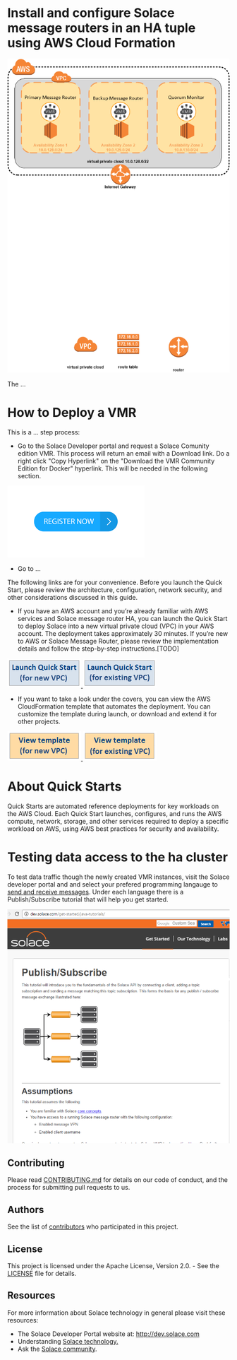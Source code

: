 # Install and configure Solace message routers in an HA tuple using AWS Cloud Formation

![alt text](https://raw.githubusercontent.com/KenBarr/solace-aws-ha-quickstart/master/images/Solace-AWS-HA.png "getting started publish/subscribe")

The ...

# How to Deploy a VMR
This is a ... step process:

* Go to the Solace Developer portal and request a Solace Comunity edition VMR. This process will return an email with a Download link. Do a right click "Copy Hyperlink" on the "Download the VMR Community Edition for Docker" hyperlink.  This will be needed in the following section.

<a href="http://dev.solace.com/downloads/download_vmr-ce-docker" target="_blank">
    <img src="https://raw.githubusercontent.com/KenBarr/solace-aws-ha-quickstart/master/images/register.png"/>
</a>

* Go to ...


The following links are for your convenience. Before you launch the Quick Start, please review the architecture, configuration, network security, and other considerations discussed in this guide.

* If you have an AWS account and you’re already familiar with AWS services and Solace message router HA, you can launch the Quick Start to deploy Solace into a new virtual private cloud (VPC) in your AWS account. The deployment takes approximately 30 minutes. If you’re new to AWS or Solace Message Router, please review the implementation details and follow the step-by-step instructions.[TODO]

<a href="https://console.aws.amazon.com/cloudformation/home?region=us-east-1#/stacks/new?stackName=Solace-HA&templateURL=https://raw.githubusercontent.com/KenBarr/solace-aws-ha-quickstart/master/templates/solace-master.template" target="_blank">
    <img src="https://raw.githubusercontent.com/KenBarr/solace-aws-ha-quickstart/master/images/launch-button-new.png"/>
</a>

<a href="https://console.aws.amazon.com/cloudformation/home?region=us-east-1#/stacks/new?stackName=Solace-HA&templateURL=https://raw.githubusercontent.com/KenBarr/solace-aws-ha-quickstart/master/templates/solace.template" target="_blank">
    <img src="https://raw.githubusercontent.com/KenBarr/solace-aws-ha-quickstart/master/images/launch-button-existing.png"/>
</a>

* If you want to take a look under the covers, you can view the AWS CloudFormation template that automates the deployment. You can customize the template during launch, or download and extend it for other projects.

<a href="https://raw.githubusercontent.com/KenBarr/solace-aws-ha-quickstart/master/templates/solace-master.template" target="_blank">
    <img src="https://raw.githubusercontent.com/KenBarr/solace-aws-ha-quickstart/master/images/view-template-new.png"/>
</a>

<a href="https://raw.githubusercontent.com/KenBarr/solace-aws-ha-quickstart/master/templates/solace.template" target="_blank">
    <img src="https://raw.githubusercontent.com/KenBarr/solace-aws-ha-quickstart/master/images/view-template-existing.png"/>
</a>

# About Quick Starts

Quick Starts are automated reference deployments for key workloads on the AWS Cloud. Each Quick Start launches, configures, and runs the AWS compute, network, storage, and other services required to deploy a specific workload on AWS, using AWS best practices for security and availability.

# Testing data access to the ha cluster

To test data traffic though the newly created VMR instances, visit the Solace developer portal and and select your prefered programming langauge to [send and receive messages](http://dev.solace.com/get-started/send-receive-messages/). Under each language there is a Publish/Subscribe tutorial that will help you get started.

![alt text](https://raw.githubusercontent.com/KenBarr/solace-aws-ha-quickstart/master/images/solace_tutorial.png "getting started publish/subscribe")

## Contributing

Please read [CONTRIBUTING.md](CONTRIBUTING.md) for details on our code of conduct, and the process for submitting pull requests to us.

## Authors

See the list of [contributors](https://github.com/KenBarr/solace-aws-ha-quickstart/graphs/contributors) who participated in this project.

## License

This project is licensed under the Apache License, Version 2.0. - See the [LICENSE](LICENSE) file for details.

## Resources

For more information about Solace technology in general please visit these resources:

- The Solace Developer Portal website at: http://dev.solace.com
- Understanding [Solace technology.](http://dev.solace.com/tech/)
- Ask the [Solace community](http://dev.solace.com/community/).